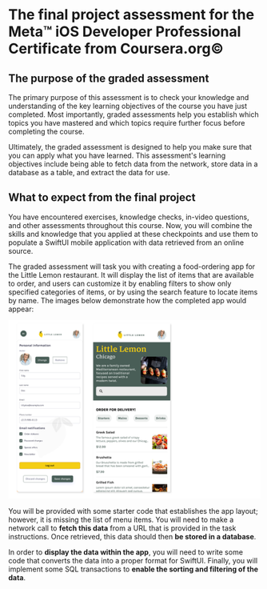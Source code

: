 # The final project assessment for the Meta™ iOS Developer Professional Certificate from Coursera.org©

## The purpose of the graded assessment

The primary purpose of this assessment is to check your knowledge and understanding of the key learning objectives of the course you have just completed. Most importantly, graded assessments help you establish which topics you have mastered and which topics require further focus before completing the course. 

Ultimately, the graded assessment is designed to help you make sure that you can apply what you have learned. This assessment's learning objectives include being able to fetch data from the network, store data in a database as a table, and extract the data for use.

## What to expect from the final project

You have encountered exercises, knowledge checks, in-video questions, and other assessments throughout this course. Now, you will combine the skills and knowledge that you applied at these checkpoints and use them to populate a SwiftUI mobile application with data retrieved from an online source.

The graded assessment will task you with creating a food-ordering app for the Little Lemon restaurant. It will display the list of items that are available to order, and users can customize it by enabling filters to show only specified categories of items, or by using the search feature to locate items by name. The images below demonstrate how the completed app would appear: 

![Little Lemon mobile app screens of profile page and home screen with menu items](Little-Lemon-mobile-app-screens.png)

You will be provided with some starter code that establishes the app layout; however, it is missing the list of menu items. You will need to make a network call to **fetch this data** from a URL that is provided in the task instructions. Once retrieved, this data should then **be stored in a database**.

In order to **display the data within the app**, you will need to write some code that converts the data into a proper format for SwiftUI. Finally, you will implement some SQL transactions to **enable the sorting and filtering of the data**.

